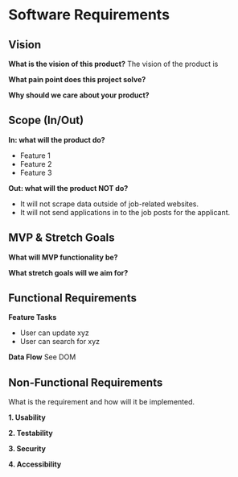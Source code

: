 # Software Requirements

## Vision

**What is the vision of this product?**
The vision of the product is 

**What pain point does this project solve?**


**Why should we care about your product?**



## Scope (In/Out)

**In: what will the product do?**
- Feature 1
- Feature 2
- Feature 3


**Out: what will the product NOT do?**

- It will not scrape data outside of job-related websites.
- It will not send applications in to the job posts for the applicant.


## MVP & Stretch Goals

**What will MVP functionality be?**


**What stretch goals will we aim for?**



## Functional Requirements

**Feature Tasks**
- User can update xyz
- User can search for xyz

**Data Flow**
See DOM


## Non-Functional Requirements
What is the requirement and how will it be implemented.

**1. Usability**

**2. Testability**

**3. Security**

**4. Accessibility**



